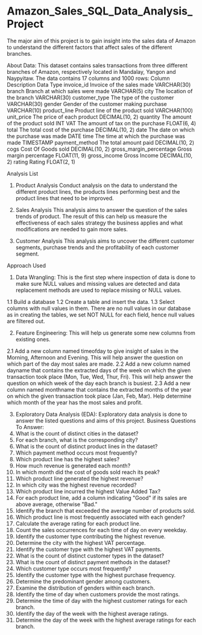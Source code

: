 # Amazon_Sales_SQL_Data_Analysis_Project
The major aim of this project is to gain insight into the sales data of Amazon to understand the different factors that affect sales of the different branches.

About Data:
This dataset contains sales transactions from three different branches of Amazon, respectively located in Mandalay, Yangon and Naypyitaw. The data contains 17 columns and 1000 rows:
Column	Description	Data Type
invoice_id	Invoice of the sales made	VARCHAR(30)
branch	Branch at which sales were made	VARCHAR(5)
city	The location of the branch	VARCHAR(30)
customer_type	The type of the customer	VARCHAR(30)
gender	Gender of the customer making purchase	VARCHAR(10)
product_line	Product line of the product sold	VARCHAR(100)
unit_price	The price of each product	DECIMAL(10, 2)
quantity	The amount of the product sold	INT
VAT	The amount of tax on the purchase	FLOAT(6, 4)
total	The total cost of the purchase	DECIMAL(10, 2)
date	The date on which the purchase was made	DATE
time	The time at which the purchase was made	TIMESTAMP
payment_method	The total amount paid	DECIMAL(10, 2)
cogs	Cost Of Goods sold	DECIMAL(10, 2)
gross_margin_percentage	Gross margin percentage	FLOAT(11, 9)
gross_income	Gross Income	DECIMAL(10, 2)
rating	Rating	FLOAT(2, 1)

Analysis List
1.	Product Analysis
Conduct analysis on the data to understand the different product lines, the products lines performing best and the product lines that need to be improved.
2.	Sales Analysis
This analysis aims to answer the question of the sales trends of product. The result of this can help us measure the effectiveness of each sales strategy the business applies and what modifications are needed to gain more sales.

3.	Customer Analysis
This analysis aims to uncover the different customer segments, purchase trends and the profitability of each customer segment.

Approach Used
1.	Data Wrangling: This is the first step where inspection of data is done to make sure NULL values and missing values are detected and data replacement methods are used to replace missing or NULL values.

1.1          Build a database
1.2          Create a table and insert the data.
1.3          Select columns with null values in them. There are no null values in our database as in creating the tables, we set NOT  NULL for each field, hence null values are filtered out.

2.	Feature Engineering: This will help us generate some new columns from existing ones.

2.1           Add a new column named timeofday to give insight of sales in the Morning, Afternoon and Evening. This will help answer the question on which part of the day most sales are made.
2.2          Add a new column named dayname that contains the extracted days of the week on which the given transaction took place (Mon, Tue, Wed, Thur, Fri). This will help answer the question on which week of the day each branch is busiest.
2.3        Add a new column named monthname that contains the extracted months of the year on which the given transaction took place (Jan, Feb, Mar). Help determine which month of the year has the most sales and profit.


3. Exploratory Data Analysis (EDA): Exploratory data analysis is done to answer the listed questions and aims of this project.
Business Questions To Answer:
1.	What is the count of distinct cities in the dataset?
2.	For each branch, what is the corresponding city?
3.	What is the count of distinct product lines in the dataset?
4.	Which payment method occurs most frequently?
5.	Which product line has the highest sales?
6.	How much revenue is generated each month?
7.	In which month did the cost of goods sold reach its peak?
8.	Which product line generated the highest revenue?
9.	In which city was the highest revenue recorded?
10.	Which product line incurred the highest Value Added Tax?
11.	For each product line, add a column indicating "Good" if its sales are above average, otherwise "Bad."
12.	Identify the branch that exceeded the average number of products sold.
13.	Which product line is most frequently associated with each gender?
14.	Calculate the average rating for each product line.
15.	Count the sales occurrences for each time of day on every weekday.
16.	Identify the customer type contributing the highest revenue.
17.	Determine the city with the highest VAT percentage.
18.	Identify the customer type with the highest VAT payments.
19.	What is the count of distinct customer types in the dataset?
20.	What is the count of distinct payment methods in the dataset?
21.	Which customer type occurs most frequently?
22.	Identify the customer type with the highest purchase frequency.
23.	Determine the predominant gender among customers.
24.	Examine the distribution of genders within each branch.
25.	Identify the time of day when customers provide the most ratings.
26.	Determine the time of day with the highest customer ratings for each branch.
27.	Identify the day of the week with the highest average ratings.
28.	Determine the day of the week with the highest average ratings for each branch.
